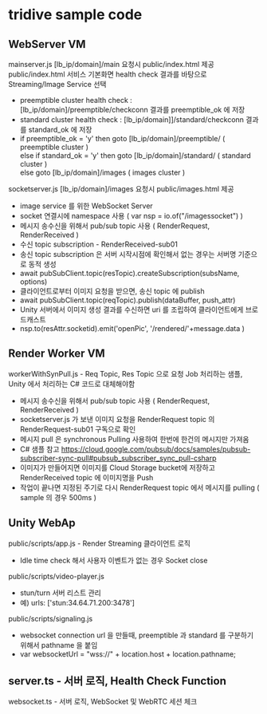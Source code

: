 # tridive sample code
## WebServer VM
mainserver.js  [lb_ip/domain]/main 요청시 public/index.html 제공 <br/>
public/index.html 서비스 기본화면 health check 결과를 바탕으로 Streaming/Image Service 선택 <br/>
- preemptible cluster health check : [lb_ip/domain]/preemptible/checkconn 결과를 preemptible_ok 에 저장<br/>
- standard cluster health check : [lb_ip/domain]]/standard/checkconn 결과를 standard_ok 에 저장 <br/>
- if preemptible_ok = 'y' then goto [lb_ip/domain]/preemptible/  ( preemptible cluster ) <br/>
  else if standard_ok = 'y' then goto [lb_ip/domain]/standard/  ( standard cluster ) <br/>
  else goto [lb_ip/domain]/images ( images cluster ) <br/>

socketserver.js  [lb_ip/domain]/images 요청시 public/images.html 제공 <br/>
- image service 를 위한 WebSocket Server <br/>
- socket 연결시에 namespace 사용 ( var nsp = io.of("/imagessocket") )  <br/>
- 메시지 송수신을 위해서 pub/sub topic 사용  ( RenderRequest,   RenderReceived ) <br/>
- 수신 topic subscription - RenderReceived-sub01 <br/>
- 송신 topic subscription 은 서버 시작시점에 확인해서 없는 경우는 서버명 기준으로 동적 생성 <br/>
- await pubSubClient.topic(resTopic).createSubscription(subsName, options) <br/>
- 클라이언트로부터 이미지 요청을 받으면, 송신 topic 에 publish <br/>
- await pubSubClient.topic(reqTopic).publish(dataBuffer, push_attr) <br/>
- Unity 서버에서 이미지 생성 결과를 수신하면 uri 를 조립하여 클라이언트에게 브로드캐스트 <br/>
- nsp.to(resAttr.socketid).emit('openPic', '/rendered/'+message.data ) <br/>

## Render Worker VM
workerWithSynPull.js  -  Req Topic,  Res Topic 으로 요청 Job 처리하는 샘플, Unity 에서 처리하는 C# 코드로 대체해야함 <br/>
- 메시지 송수신을 위해서 pub/sub topic 사용  ( RenderRequest,   RenderReceived ) <br/>
- socketserver.js 가 보낸 이미지 요청을 RenderRequest topic 의 RenderRequest-sub01 구독으로 확인 <br/>
- 메시지 pull 은 synchronous Pulling 사용하여 한번에 한건의 메시지만 가져옴 <br/>
- C# 샘플 참고 https://cloud.google.com/pubsub/docs/samples/pubsub-subscriber-sync-pull#pubsub_subscriber_sync_pull-csharp <br/>
- 이미지가 만들어지면 이미지를 Cloud Storage bucket에 저장하고 RenderReceived topic 에 이미지명을 Push <br/>
- 작업이 끝나면 지정된 주기로 다시 RenderRequest topic 에서 메시지를 pulling ( sample 의 경우 500ms ) <br/>

## Unity WebAp
public/scripts/app.js  -  Render Streaming 클라이언트 로직 <br/>
- Idle time check 해서 사용자 이벤트가 없는 경우 Socket close <br/>

public/scripts/video-player.js
- stun/turn 서버 리스트 관리
- 예) urls: ['stun:34.64.71.200:3478']

public/scripts/signaling.js
- websocket connection url 을 만들때, preemptible 과 standard 를 구분하기 위해서 pathname 을 붙임
- var websocketUrl = "wss://" + location.host + location.pathname;

server.ts - 서버 로직, Health Check Function 
- 
websocket.ts  -  서버 로직,  WebSocket 및 WebRTC 세션 체크

